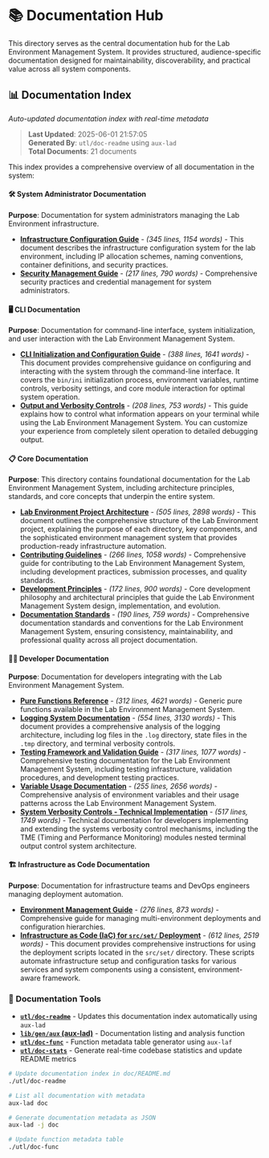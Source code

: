 # 📚 Documentation Hub

This directory serves as the central documentation hub for the Lab Environment Management System. It provides structured, audience-specific documentation designed for maintainability, discoverability, and practical value across all system components.








## 📊 Documentation Index

*Auto-updated documentation index with real-time metadata*

> **Last Updated**: 2025-06-01 21:57:05  
> **Generated By**: `utl/doc-readme` using `aux-lad`  
> **Total Documents**: 21 documents

This index provides a comprehensive overview of all documentation in the system:

#### 🛠️ System Administrator Documentation
**Purpose**: Documentation for system administrators managing the Lab Environment infrastructure.

- **[Infrastructure Configuration Guide](adm/configuration.md)** - *(345 lines, 1154 words)* - This document describes the infrastructure configuration system for the lab environment, including IP allocation schemes, naming conventions, container definitions, and security practices.
- **[Security Management Guide](adm/security.md)** - *(217 lines, 790 words)* - Comprehensive security practices and credential management for system administrators.

#### 🖥️ CLI Documentation
**Purpose**: Documentation for command-line interface, system initialization, and user interaction with the Lab Environment Management System.

- **[CLI Initialization and Configuration Guide](cli/initiation.md)** - *(388 lines, 1641 words)* - This document provides comprehensive guidance on configuring and interacting with the system through the command-line interface. It covers the `bin/ini` initialization process, environment variables, runtime controls, verbosity settings, and core module interaction for optimal system operation.
- **[Output and Verbosity Controls](cli/verbosity-controls.md)** - *(208 lines, 753 words)* - This guide explains how to control what information appears on your terminal while using the Lab Environment Management System. You can customize your experience from completely silent operation to detailed debugging output.

#### 📋 Core Documentation
**Purpose**: This directory contains foundational documentation for the Lab Environment Management System, including architecture principles, standards, and core concepts that underpin the entire system.

- **[Lab Environment Project Architecture](core/architecture.md)** - *(505 lines, 2898 words)* - This document outlines the comprehensive structure of the Lab Environment project, explaining the purpose of each directory, key components, and the sophisticated environment management system that provides production-ready infrastructure automation.
- **[Contributing Guidelines](core/contributing.md)** - *(266 lines, 1058 words)* - Comprehensive guide for contributing to the Lab Environment Management System, including development practices, submission processes, and quality standards.
- **[Development Principles](core/principles.md)** - *(172 lines, 900 words)* - Core development philosophy and architectural principles that guide the Lab Environment Management System design, implementation, and evolution.
- **[Documentation Standards](core/standards.md)** - *(190 lines, 759 words)* - Comprehensive documentation standards and conventions for the Lab Environment Management System, ensuring consistency, maintainability, and professional quality across all project documentation.

#### 👨‍💻 Developer Documentation
**Purpose**: Documentation for developers integrating with the Lab Environment Management System.

- **[Pure Functions Reference](dev/functions.md)** - *(312 lines, 4621 words)* - Generic pure functions available in the Lab Environment Management System.
- **[Logging System Documentation](dev/logging.md)** - *(554 lines, 3130 words)* - This document provides a comprehensive analysis of the logging architecture, including log files in the `.log` directory, state files in the `.tmp` directory, and terminal verbosity controls.
- **[Testing Framework and Validation Guide](dev/testing.md)** - *(317 lines, 1077 words)* - Comprehensive testing documentation for the Lab Environment Management System, including testing infrastructure, validation procedures, and development testing practices.
- **[Variable Usage Documentation](dev/variables.md)** - *(255 lines, 2656 words)* - Comprehensive analysis of environment variables and their usage patterns across the Lab Environment Management System.
- **[System Verbosity Controls - Technical Implementation](dev/verbosity.md)** - *(517 lines, 1749 words)* - Technical documentation for developers implementing and extending the systems verbosity control mechanisms, including the TME (Timing and Performance Monitoring) modules nested terminal output control system architecture.

#### 🏗️ Infrastructure as Code Documentation
**Purpose**: Documentation for infrastructure teams and DevOps engineers managing deployment automation.

- **[Environment Management Guide](iac/environment-management.md)** - *(276 lines, 873 words)* - Comprehensive guide for managing multi-environment deployments and configuration hierarchies.
- **[Infrastructure as Code (IaC) for `src/set/` Deployment](iac/infrastructure.md)** - *(612 lines, 2519 words)* - This document provides comprehensive instructions for using the deployment scripts located in the `src/set/` directory. These scripts automate infrastructure setup and configuration tasks for various services and system components using a consistent, environment-aware framework.


### **🔧 Documentation Tools**
- **[`utl/doc-readme`](../utl/doc-readme)** - Updates this documentation index automatically using `aux-lad`
- **[`lib/gen/aux` (aux-lad)](../lib/gen/aux)** - Documentation listing and analysis function
- **[`utl/doc-func`](../utl/doc-func)** - Function metadata table generator using `aux-laf`
- **[`utl/doc-stats`](../utl/doc-stats)** - Generate real-time codebase statistics and update README metrics

```bash
# Update documentation index in doc/README.md
./utl/doc-readme

# List all documentation with metadata
aux-lad doc

# Generate documentation metadata as JSON
aux-lad -j doc

# Update function metadata table
./utl/doc-func
```

